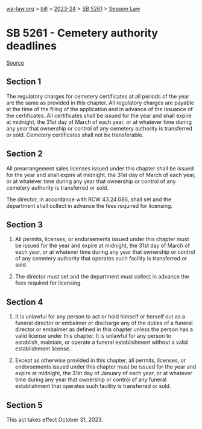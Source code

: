[wa-law.org](/) > [bill](/bill/) > [2023-24](/bill/2023-24/) > [SB 5261](/bill/2023-24/sb/5261/) > [Session Law](/bill/2023-24/sb/5261/S.SL/)

# SB 5261 - Cemetery authority deadlines

[Source](http://lawfilesext.leg.wa.gov/biennium/2023-24/Pdf/Bills/Session%20Laws/Senate/5261-S.SL.pdf)

## Section 1
The regulatory charges for cemetery certificates at all periods of the year are the same as provided in this chapter. All regulatory charges are payable at the time of the filing of the application and in advance of the issuance of the certificates. All certificates shall be issued for the year and shall expire at midnight, the 31st day of March of each year, or at whatever time during any year that ownership or control of any cemetery authority is transferred or sold. Cemetery certificates shall not be transferable.

## Section 2
All prearrangement sales licenses issued under this chapter shall be issued for the year and shall expire at midnight, the 31st day of March of each year, or at whatever time during any year that ownership or control of any cemetery authority is transferred or sold.

The director, in accordance with RCW 43.24.086, shall set and the department shall collect in advance the fees required for licensing.

## Section 3
1. All permits, licenses, or endorsements issued under this chapter  must be issued for the year and expire at midnight, the 31st day of March of each year, or at whatever time during any year that ownership or control of any cemetery authority that operates such facility is transferred or sold.

2. The director must set and the department must collect in advance the fees required for licensing.

## Section 4
1. It is unlawful for any person to act or hold himself or herself out as a funeral director or embalmer or discharge any of the duties of a funeral director or embalmer as defined in this chapter unless the person has a valid license under this chapter. It is unlawful for any person to establish, maintain, or operate a funeral establishment without a valid establishment license.

2. Except as otherwise provided in this chapter, all permits, licenses, or endorsements issued under this chapter must be issued for the year and expire at midnight, the 31st day of January of each year, or at whatever time during any year that ownership or control of any funeral establishment that operates such facility is transferred or sold.

## Section 5
This act takes effect October 31, 2023.
